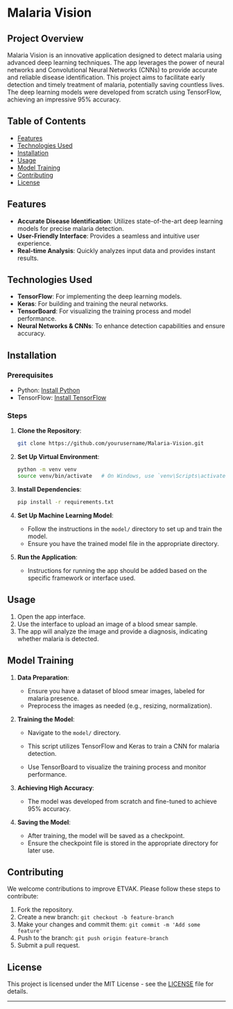 

# Malaria Vision

## Project Overview

Malaria Vision is an innovative application designed to detect malaria using advanced deep learning techniques. The app leverages the power of neural networks and Convolutional Neural Networks (CNNs) to provide accurate and reliable disease identification. This project aims to facilitate early detection and timely treatment of malaria, potentially saving countless lives. The deep learning models were developed from scratch using TensorFlow, achieving an impressive 95% accuracy.

## Table of Contents

- [Features](#features)
- [Technologies Used](#technologies-used)
- [Installation](#installation)
- [Usage](#usage)
- [Model Training](#model-training)
- [Contributing](#contributing)
- [License](#license)

## Features

- **Accurate Disease Identification**: Utilizes state-of-the-art deep learning models for precise malaria detection.
- **User-Friendly Interface**: Provides a seamless and intuitive user experience.
- **Real-time Analysis**: Quickly analyzes input data and provides instant results.

## Technologies Used

- **TensorFlow**: For implementing the deep learning models.
- **Keras**: For building and training the neural networks.
- **TensorBoard**: For visualizing the training process and model performance.
- **Neural Networks & CNNs**: To enhance detection capabilities and ensure accuracy.

## Installation

### Prerequisites

- Python: [Install Python](https://www.python.org/)
- TensorFlow: [Install TensorFlow](https://www.tensorflow.org/install)

### Steps

1. **Clone the Repository**:
    ```bash
    git clone https://github.com/yourusername/Malaria-Vision.git
    
    ```

2. **Set Up Virtual Environment**:
    ```bash
    python -m venv venv
    source venv/bin/activate   # On Windows, use `venv\Scripts\activate`
    ```

3. **Install Dependencies**:
    ```bash
    pip install -r requirements.txt
    ```

4. **Set Up Machine Learning Model**:
    - Follow the instructions in the `model/` directory to set up and train the model.
    - Ensure you have the trained model file in the appropriate directory.

5. **Run the Application**:
    - Instructions for running the app should be added based on the specific framework or interface used.

## Usage

1. Open the app interface.
2. Use the interface to upload an image of a blood smear sample.
3. The app will analyze the image and provide a diagnosis, indicating whether malaria is detected.

## Model Training

1. **Data Preparation**:
    - Ensure you have a dataset of blood smear images, labeled for malaria presence.
    - Preprocess the images as needed (e.g., resizing, normalization).

2. **Training the Model**:
    - Navigate to the `model/` directory.
    
    - This script utilizes TensorFlow and Keras to train a CNN for malaria detection.
    - Use TensorBoard to visualize the training process and monitor performance.

3. **Achieving High Accuracy**:
    - The model was developed from scratch and fine-tuned to achieve 95% accuracy.

4. **Saving the Model**:
    - After training, the model will be saved as a checkpoint.
    - Ensure the checkpoint file is stored in the appropriate directory for later use.

## Contributing

We welcome contributions to improve ETVAK. Please follow these steps to contribute:

1. Fork the repository.
2. Create a new branch: `git checkout -b feature-branch`
3. Make your changes and commit them: `git commit -m 'Add some feature'`
4. Push to the branch: `git push origin feature-branch`
5. Submit a pull request.

## License

This project is licensed under the MIT License - see the [LICENSE](LICENSE) file for details.

---
